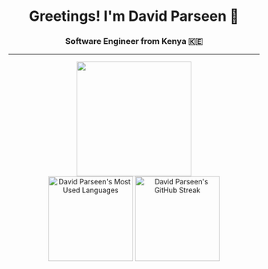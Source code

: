 <div align="center">
  <h1>Greetings! I'm David Parseen 🚀</h1>
  <h3>Software Engineer from Kenya 🇰🇪</h3>
  <hr>
  <div>
     <img height="230" src="https://github-readme-stats.vercel.app/api/?username=parseen254&layout=compact&theme=dark&hide_border=true&card_width=600&hide=stars,contribs&show=reviews,prs_merged,prs_merged_percentage&show_icons=true&rank_icon=github&custom_title=David%20Parseen's%20Github%20Stats" />
  </div>
  <div>
    <img height="170" src="https://github-readme-stats.vercel.app/api/top-langs/?username=parseen254&layout=donut&card_width=300&theme=dark&hide_border=true&hide=solidity" alt="David Parseen's Most Used Languages" />
    <img height="170" src="https://github-readme-streak-stats.herokuapp.com/?user=parseen254&theme=dark&card_width=400&hide_border=true" alt="David Parseen's GitHub Streak" />
  </div>
</div>
